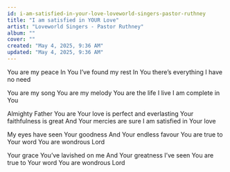 ```yaml
---
id: i-am-satisfied-in-your-love-loveworld-singers-pastor-ruthney
title: "I am satisfied in YOUR Love"
artist: "Loveworld Singers - Pastor Ruthney"
album: ""
cover: ""
created: "May 4, 2025, 9:36 AM"
updated: "May 4, 2025, 9:36 AM"
---
```


You are my peace
In You I’ve found my rest
In You there’s everything
I have no need

You are my song
You are my melody
You are the life I live
I am complete in You

Almighty Father You are
Your love is perfect and everlasting
Your faithfulness is great
And Your mercies are sure
I am satisfied in Your love

My eyes have seen Your goodness
And Your endless favour
You are true to Your word
You are wondrous Lord

Your grace You’ve lavished on me
And Your greatness I’ve seen
You are true to Your word
You are wondrous Lord